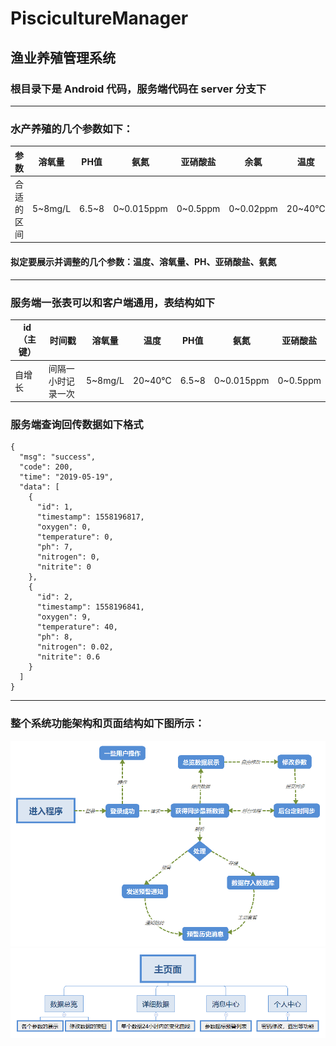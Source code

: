 # PiscicultureManager
## 渔业养殖管理系统
### 根目录下是 Android 代码，服务端代码在 server 分支下
-----

### 水产养殖的几个参数如下：
| 参数       | 溶氧量  | PH值  | 氨氮       | 亚硝酸盐 | 余氯      | 温度   |
| ---------- | ------- | ----- | ---------- | -------- | --------- | ------ |
| 合适的区间 | 5~8mg/L | 6.5~8 | 0~0.015ppm | 0~0.5ppm | 0~0.02ppm | 20~40℃ |

#### 拟定要展示并调整的几个参数：温度、溶氧量、PH、亚硝酸盐、氨氮

-----

### 服务端一张表可以和客户端通用，表结构如下
| id（主键） | 时间戳             | 溶氧量  | 温度   | PH值  | 氨氮       | 亚硝酸盐 |
| ---------- | ------------------ | ------- | ------ | ----- | ---------- | -------- |
| 自增长     | 间隔一小时记录一次 | 5~8mg/L | 20~40℃ | 6.5~8 | 0~0.015ppm | 0~0.5ppm |

### 服务端查询回传数据如下格式
```
{
  "msg": "success",
  "code": 200,
  "time": "2019-05-19",
  "data": [
    {
      "id": 1,
      "timestamp": 1558196817,
      "oxygen": 0,
      "temperature": 0,
      "ph": 7,
      "nitrogen": 0,
      "nitrite": 0
    },
    {
      "id": 2,
      "timestamp": 1558196841,
      "oxygen": 9,
      "temperature": 40,
      "ph": 8,
      "nitrogen": 0.02,
      "nitrite": 0.6
    }
  ]
}
```

-----

### 整个系统功能架构和页面结构如下图所示：
![功能架构](FlowChart/功能架构.png)
![页面结构](FlowChart/页面结构.png)